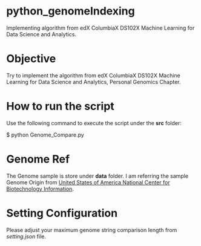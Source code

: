 # python_genomeIndexing
Implementing algorithm from edX ColumbiaX DS102X Machine Learning for Data Science and Analytics.

# Objective
Try to implement the algorithm from edX ColumbiaX DS102X Machine Learning for Data Science and Analytics, Personal Genomics Chapter.

# How to run the script
Use the following command to execute the script under the **src** folder:

$ python Genome_Compare.py

# Genome Ref
The Genome sample is store under **data** folder. I am referring the sample Genome Origin from [United States of America National Center for Biotechnology Information](https://www.ncbi.nlm.nih.gov).

# Setting Configuration
Please adjust your maximum genome string comparison length from _setting.json_ file.